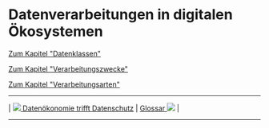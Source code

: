 # Datenverarbeitungen in digitalen Ökosystemen

[Zum Kapitel "Datenklassen"](<Datenklassen>)

[Zum Kapitel "Verarbeitungszwecke"](<Verarbeitungszwecke>)

[Zum Kapitel "Verarbeitungsarten"](<Verarbeitungsarten>)

****

| [![](/Daccord/assets/images/backward-solid.svg) Datenökonomie trifft Datenschutz](<Datenökonomie trifft Datenschutz>) | [Glossar ![](/Daccord/assets/images/forward-solid.svg)](<Glossar>) |

****